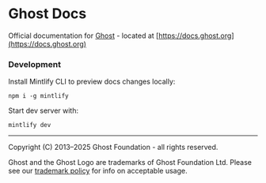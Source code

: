 # Ghost Docs

Official documentation for [Ghost](https://github.com/tryghost/ghost) - located at [https://docs.ghost.org](https://docs.ghost.org)

### Development

Install Mintlify CLI to preview docs changes locally:

```
npm i -g mintlify
```

Start dev server with:

```
mintlify dev
```

---

Copyright (C) 2013–2025 Ghost Foundation - all rights reserved. 

Ghost and the Ghost Logo are trademarks of Ghost Foundation Ltd. Please see our [trademark policy](https://ghost.org) for info on acceptable usage.
